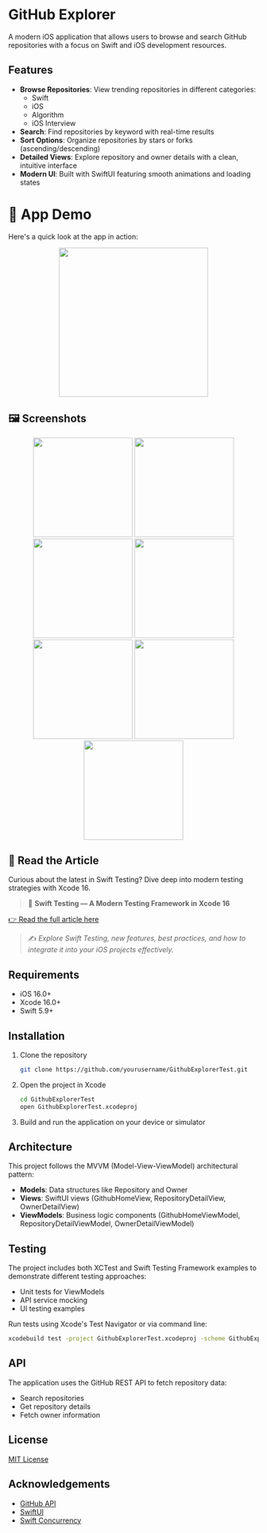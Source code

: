 # GitHub Explorer

A modern iOS application that allows users to browse and search GitHub repositories with a focus on Swift and iOS development resources.

## Features

- **Browse Repositories**: View trending repositories in different categories:
  - Swift
  - iOS
  - Algorithm
  - iOS Interview
- **Search**: Find repositories by keyword with real-time results
- **Sort Options**: Organize repositories by stars or forks (ascending/descending)
- **Detailed Views**: Explore repository and owner details with a clean, intuitive interface
- **Modern UI**: Built with SwiftUI featuring smooth animations and loading states

# 📱 App Demo

Here's a quick look at the app in action:

<p align="center">
  <img src="./assets/Githubexplorertestflow.gif" width="300">
</p>



## 🖼️ Screenshots

<p align="center">
  <img src="./assets/screen1.png" width="200"/>
  <img src="./assets/screen2.png" width="200"/>
  <img src="./assets/screen3.png" width="200"/>
  <img src="./assets/screen4.png" width="200"/>
  <img src="./assets/screen5.png" width="200"/>
  <img src="./assets/screen6.png" width="200"/>
  <img src="./assets/screen7.png" width="200"/>

</p>

## 📖 Read the Article

Curious about the latest in Swift Testing? Dive deep into modern testing strategies with Xcode 16.

> 🧪 **Swift Testing — A Modern Testing Framework in Xcode 16**

[👉 Read the full article here](https://swiftpublished.com/article/swift-testing)

> ✍️ *Explore Swift Testing, new features, best practices, and how to integrate it into your iOS projects effectively.*

## Requirements

- iOS 16.0+
- Xcode 16.0+
- Swift 5.9+

## Installation

1. Clone the repository
   ```bash
   git clone https://github.com/yourusername/GithubExplorerTest.git
   ```

2. Open the project in Xcode
   ```bash
   cd GithubExplorerTest
   open GithubExplorerTest.xcodeproj
   ```

3. Build and run the application on your device or simulator

## Architecture

This project follows the MVVM (Model-View-ViewModel) architectural pattern:

- **Models**: Data structures like Repository and Owner
- **Views**: SwiftUI views (GithubHomeView, RepositoryDetailView, OwnerDetailView)
- **ViewModels**: Business logic components (GithubHomeViewModel, RepositoryDetailViewModel, OwnerDetailViewModel)

## Testing

The project includes both XCTest and Swift Testing Framework examples to demonstrate different testing approaches:

- Unit tests for ViewModels
- API service mocking
- UI testing examples

Run tests using Xcode's Test Navigator or via command line:
```bash
xcodebuild test -project GithubExplorerTest.xcodeproj -scheme GithubExplorerTest -destination 'platform=iOS Simulator,name=iPhone 16'
```

## API

The application uses the GitHub REST API to fetch repository data:
- Search repositories
- Get repository details
- Fetch owner information

## License

[MIT License](LICENSE)

## Acknowledgements

- [GitHub API](https://docs.github.com/en/rest)
- [SwiftUI](https://developer.apple.com/xcode/swiftui/)
- [Swift Concurrency](https://docs.swift.org/swift-book/LanguageGuide/Concurrency.html)
